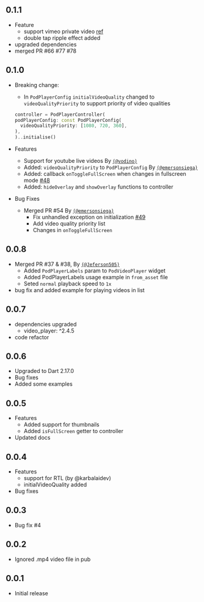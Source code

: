 ## 0.1.1
  - Feature
    - support vimeo private video [ref](https://github.com/newtaDev/pod_player#how-to-play-video-from-vimeo-private-videos)
    - double tap ripple effect added
  - upgraded dependencies
  - merged PR #66 #77 #78
## 0.1.0

- Breaking change:

  - In `PodPlayerConfig` `initialVideoQuality` changed to `videoQualityPriority` to support priority of video qualities

  ```dart
  controller = PodPlayerController(
  podPlayerConfig: const PodPlayerConfig(
    videoQualityPriority: [1080, 720, 360],
  ),
  )..initialise()
  ```

- Features

  - Support for youtube live videos By [`(@vodino)`](https://github.com/vodino)
  - Added: `videoQualityPriority` to `PodPlayerConfig` By [`(@emersonsiega)`](https://github.com/emersonsiega)
  - Added: callback `onToggleFullScreen` when changes in fullscreen mode [#48](https://github.com/newtaDev/pod_player/issues/48)
  - Added: `hideOverlay` and `showOverlay` functions to controller

- Bug Fixes
  - Merged PR #54 By [`(@emersonsiega)`](https://github.com/emersonsiega)
    - Fix unhandled exception on initialization [#49](https://github.com/newtaDev/pod_player/issues/49)
    - Add video quality priority list
    - Changes in `onToggleFullScreen`

## 0.0.8

- Merged PR #37 & #38, By [`(@Jeferson505)`](https://github.com/Jeferson505)
  - Added `PodPlayerLabels` param to `PodVideoPlayer` widget
  - Added PodPlayerLabels usage example in `from_asset` file
  - Seted `normal` playback speed to `1x`
- bug fix and added example for playing videos in list

## 0.0.7

- dependencies upgraded
  - video_player: ^2.4.5
- code refactor

## 0.0.6

- Upgraded to Dart 2.17.0
- Bug fixes
- Added some examples

## 0.0.5

- Features
  - Added support for thumbnails
  - Added `isFullScreen` getter to controller
- Updated docs

## 0.0.4

- Features
  - support for RTL (by @karbalaidev)
  - initialVideoQuality added
- Bug fixes

## 0.0.3

- Bug fix #4

## 0.0.2

- Ignored .mp4 video file in pub

## 0.0.1

- Initial release
